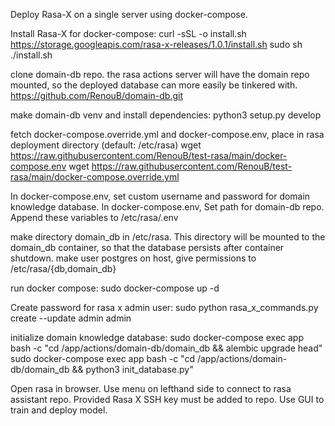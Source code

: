 Deploy Rasa-X on a single server using docker-compose.

Install Rasa-X for docker-compose:
curl -sSL -o install.sh https://storage.googleapis.com/rasa-x-releases/1.0.1/install.sh
sudo sh ./install.sh

clone domain-db repo. the rasa actions server will have the domain repo mounted, so the deployed database can more easily be tinkered with.
https://github.com/RenouB/domain-db.git

make domain-db venv and install dependencies:
python3 setup.py develop

fetch docker-compose.override.yml and docker-compose.env, place in rasa deployment directory (default: /etc/rasa)
wget https://raw.githubusercontent.com/RenouB/test-rasa/main/docker-compose.env 
wget https://raw.githubusercontent.com/RenouB/test-rasa/main/docker-compose.override.yml 

In docker-compose.env, set custom username and password for domain knowledge database.
In docker-compose.env, Set path for domain-db repo. 
Append these variables to /etc/rasa/.env

make directory domain_db in /etc/rasa. This directory will be mounted to the domain_db container, so that the database persists after container shutdown.
make user postgres on host, give permissions to /etc/rasa/{db,domain_db}

run docker compose:
sudo docker-compose up -d

Create password for rasa x admin user:
sudo python rasa_x_commands.py create --update admin admin <PASSWORD>

initialize domain knowledge database:
sudo docker-compose exec app bash -c "cd /app/actions/domain-db/domain_db && alembic upgrade head"
sudo docker-compose exec app bash -c "cd /app/actions/domain-db/domain_db && python3 init_database.py"

Open rasa in browser. Use menu on lefthand side to connect to rasa assistant repo. Provided Rasa X SSH key must be added to repo. Use GUI to train and deploy model.
